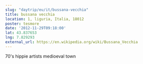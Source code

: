 ```yaml
---
slug: "daytrip/eu/it/bussana-vecchia"
title: bussana vecchia
location: 1, liguria, Italia, 18012
poster: tesmore
date: '2012-11-29T09:18:00'
lat: 43.837653
lng: 7.829293
external_url: https://en.wikipedia.org/wiki/Bussana_Vecchia
---
```


70's hippie artists medioeval town
